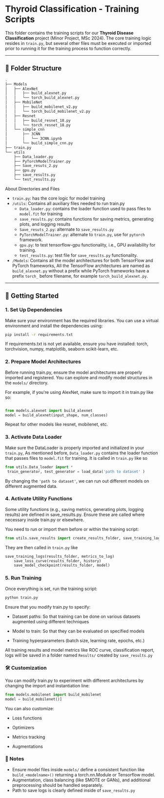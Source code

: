 # Thyroid Classification - Training Scripts

This folder contains the training scripts for our **Thyroid Disease Classification** project (Minor Project, MSc 2024). The core training logic resides in `train.py`, but several other files must be executed or imported prior to running it for the training process to function correctly.

---

## 📁 Folder Structure

```bash
.
├── Models
│   ├── AlexNet      
│   │   ├── build_alexnet.py
│   │   └── torch_build_alexnet.py
│   ├── MobileNet
│   │   ├── build_mobilenet_v2.py
│   │   └── torch_build_mobilenet_v2.py
│   ├── Resnet
│   │   ├── build_resnet_18.py
│   │   └── torch_resnet_18.py
│   └── simple_cnn
│       ├── 3CNN
│       │   └── 3CNN.ipynb
│       └── build_simple_cnn.py
├── train.py 
└── utils
    ├── Data_loader.py
    ├── PyTorchModelTrainer.py
    ├── Save_resuts_2.py
    ├── gpu.py 
    ├── save_results.py
    └── test_results.py 
```
About Directories and Files
- ```train.py```: has the core logic for model training
- ```/utils```: Contains all auxiliary files needed to run train.py
    - ```Data_loader.py```: contains the loader function used to pass files to ```model.fit``` for training
    - ```save_results.py```: contains functions for saving metrics, generating plots, and logging results
    - ```Save_resuts_2.py```: alternate to ```save_results.py```
    - ```PyTorchModelTrainer.py```: alternate to ```train.py```, use for ```pytorch``` framework.
    - ```gpu.py```: to test tensorflow-gpu functionality, i.e., GPU availability for training.
    - ```test_results.py```: test file for ```save_results.py``` functionality.
- ```/Models```: Contains all the model architectures for both TensorFlow and PyTorch frameworks,
    All the TensorFlow architectures are named as ```build_alexnet.py``` without a prefix while PyTorch frameworks have a prefix ```torch_```
    before filename, for example ```torch_build_alexnet.py```. 
---

## 🚀 Getting Started

### 1. **Set Up Dependencies**

Make sure your environment has the required libraries. You can use a virtual environment and install the dependencies using:

```bash
pip install -r requirements.txt
```
If requirements.txt is not yet available, ensure you have installed:
torch, torchvision, numpy, matplotlib, seaborn
scikit-learn, etc.


### 2. Prepare Model Architectures
Before running train.py, ensure the model architectures are properly imported and registered. You can explore and modify model structures in the ```models/``` directory.

For example, if you're using AlexNet, make sure to import it in train.py like so:

```python

from models.alexnet import build_alexnet
model = build_alexnet(input_shape, num_classes)
```
Repeat for other models like resnet, mobilenet, etc.

### 3. Activate Data Loader 
Make sure the DataLoader is properly imported and initialized in your ```train.py```, 
As mentioned before, ```Data_loader.py``` contains the loader function that passes files to ```model.fit``` for training. 
It is called in ```train.py``` like so 
```python
from utils.Data_loader import *
 train_generator, test_generator = load_data('path to dataset' )
```
By changing the ```'path to dataset'```, we can run out different models on different augmented data. 



### 4. Activate Utility Functions
Some utility functions (e.g., saving metrics, generating plots, logging results) are defined in save_results.py. Ensure these are called where necessary inside train.py or elsewhere.

You need to run or import them before or within the training script:

```python
from utils.save_results import create_results_folder, save_training_logs, save_loss_curve, save_model_checkpoint
```
They are then called in ```train.py``` like 
```python
save_training_logs(results_folder, metrics_to_log)
    save_loss_curve(results_folder, history)
    save_model_checkpoint(results_folder, model)
```

### 5. Run Training
Once everything is set, run the training script:

```bash
python train.py
```
Ensure that you modify train.py to specify:

- Dataset paths: So that training can be done on various datasets augmented using different techniques 

- Model to train: So that they can be evaluated on specified models 

- Training hyperparameters (batch size, learning rate, epochs, etc.)

All training results and model metrics like ROC curve, classification report, logs will be saved in a folder named ```Results/```
  created by ```save_results.py```

### 🛠️ Customization
You can modify train.py to experiment with different architectures by changing the import and instantiation line:

``` python
from models.mobilenet import build_mobilenet
model = build_mobilenet()]
```
You can also customize:

- Loss functions

- Optimizers

- Metrics tracking

- Augmentations

### 📌 Notes
- Ensure model files inside ```models/``` define a consistent function like ```build_<modelname>()``` returning a torch.nn.Module or Tensorflow model.
- Augmentation, class balancing (like SMOTE or GANs), and additional preprocessing should be handled separately.
- Path to save logs is clearly defined inside of ```save_results.py```
